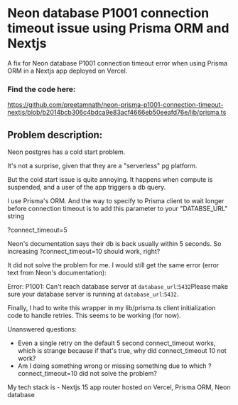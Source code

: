 # Neon database P1001 connection timeout issue using Prisma ORM and Nextjs
A fix for Neon database P1001 connection timeout error when using Prisma ORM in a Nextjs app deployed on Vercel.

### Find the code here:
https://github.com/preetamnath/neon-prisma-p1001-connection-timeout-nextjs/blob/b2014bcb306c4bdca9e83acf4666eb50eeafd76e/lib/prisma.ts

## Problem description:

Neon postgres has a cold start problem.

It's not a surprise, given that they are a "serverless" pg platform.

But the cold start issue is quite annoying. It happens when compute is suspended, and a user of the app triggers a db query.

I use Prisma's ORM. And the way to specify to Prisma client to wait longer before connection timeout is to add this parameter to your "DATABSE_URL" string

?connect_timeout=5

Neon's documentation says their db is back usually within 5 seconds. So increasing ?connect_timeout=10 should work, right?

It did not solve the problem for me. I would still get the same error (error text from Neon's documentation):

Error: P1001: Can't reach database server at `database_url`:`5432`Please make sure your database server is running at `database_url`:`5432`.

Finally, I had to write this wrapper in my lib/prisma.ts client initialization code to handle retries. This seems to be working (for now).

Unanswered questions:
- Even a single retry on the default 5 second connect_timeout works, which is strange because if that's true, why did connect_timeout 10 not work?
- Am I doing something wrong or missing something due to which ?connect_timeout=10 did not solve the problem?

My tech stack is - Nextjs 15 app router hosted on Vercel, Prisma ORM, Neon database
